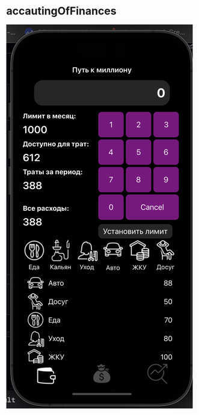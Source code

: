 # accautingOfFinances
![Image alt](https://github.com/Silbenking/finances/blob/main/Снимок%20экрана%202023-07-01%20в%2011.03.47.png)
